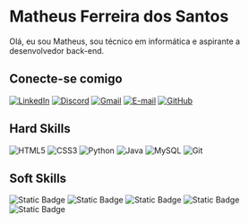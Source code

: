 # Matheus Ferreira dos Santos
Olá, eu sou Matheus, sou técnico em informática e aspirante a desenvolvedor back-end.
## Conecte-se comigo
[![LinkedIn](https://img.shields.io/badge/Linkedin-0077B5?style=for-the-badge&logo=linkedin&logoColor=white)](https://www.linkedin.com/in/matheus-ferreira-82a0212b9/)
[![Discord](https://img.shields.io/badge/Discord-7289DA?style=for-the-badge&logo=discord&logoColor=white)](https://discord.com/channels/@matheus_ferreira_21/)
[![Gmail](https://img.shields.io/badge/Gmail-white?style=for-the-badge&logo=gmail&logoColor=red)](mailto:matheusferreira034@gmail.com)
[![E-mail](https://img.shields.io/badge/Email-000?style=for-the-badge&logo=microsoft-outlook&logoColor=007BFF)](mailto:matheusferreira034@hotmail.com)
[![GitHub](https://img.shields.io/badge/GitHub-100000?style=for-the-badge&logo=github&logoColor=fff)](https://github.com/matheusferreira21)

## Hard Skills
![HTML5](https://img.shields.io/badge/HTML5-E34F26?style=for-the-badge&logo=html5&logoColor=white)
![CSS3](https://img.shields.io/badge/CSS3-1572B6?style=for-the-badge&logo=css3&logoColor=white)
![Python](https://img.shields.io/badge/python-3670A0?style=for-the-badge&logo=python&logoColor=ffdd54)
![Java](https://img.shields.io/badge/java-%23ED8B00.svg?style=for-the-badge&logo=openjdk&logoColor=white)
![MySQL](https://img.shields.io/badge/MySQL-00000F?style=for-the-badge&logo=mysql&logoColor=white)
![Git](https://img.shields.io/badge/GIT-E44C30?style=for-the-badge&logo=git&logoColor=white)

## Soft Skills
![Static Badge](https://img.shields.io/badge/Empatia-blue)
![Static Badge](https://img.shields.io/badge/Comunica%C3%A7%C3%A3o-brown)
![Static Badge](https://img.shields.io/badge/Trabalho_em_equipe-green)
![Static Badge](https://img.shields.io/badge/Adaptabilidade-black)
![Static Badge](https://img.shields.io/badge/Flexibilidade-red)

